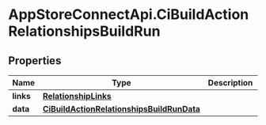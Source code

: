# AppStoreConnectApi.CiBuildActionRelationshipsBuildRun

## Properties

Name | Type | Description | Notes
------------ | ------------- | ------------- | -------------
**links** | [**RelationshipLinks**](RelationshipLinks.md) |  | [optional] 
**data** | [**CiBuildActionRelationshipsBuildRunData**](CiBuildActionRelationshipsBuildRunData.md) |  | [optional] 


